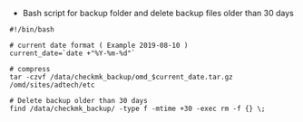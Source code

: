 - Bash script for backup folder and delete backup files older than 30 days

```
#!/bin/bash

# current date format ( Example 2019-08-10 )
current_date=`date +"%Y-%m-%d"` 

# compress
tar -czvf /data/checkmk_backup/omd_$current_date.tar.gz /omd/sites/adtech/etc

# Delete backup older than 30 days
find /data/checkmk_backup/ -type f -mtime +30 -exec rm -f {} \;

```
